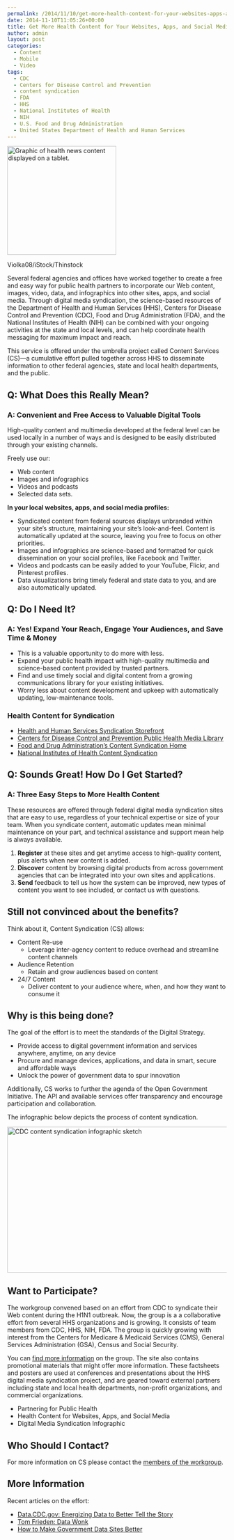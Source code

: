 ```yaml
---
permalink: /2014/11/10/get-more-health-content-for-your-websites-apps-and-social-media/
date: 2014-11-10T11:05:26+00:00
title: Get More Health Content for Your Websites, Apps, and Social Media
author: admin
layout: post
categories:
  - Content
  - Mobile
  - Video
tags:
  - CDC
  - Centers for Disease Control and Prevention
  - content syndication
  - FDA
  - HHS
  - National Institutes of Health
  - NIH
  - U.S. Food and Drug Administration
  - United States Department of Health and Human Services
---
```


<div id="attachment_220792" style="width: 260px" class="wp-caption alignright">
  <img class="size-full wp-image-220792" src="https://s3.amazonaws.com/sitesusa/wp-content/uploads/sites/212/2014/11/250-x-250-News-Health-Violka08-iStock-Thinstock-160049793.jpg" alt="Graphic of health news content displayed on a tablet." width="250" height="250" />
  
  <p class="wp-caption-text">
    Violka08/iStock/Thinstock
  </p>
</div>

Several federal agencies and offices have worked together to create a free and easy way for public health partners to incorporate our Web content, images, video, data, and infographics into other sites, apps, and social media. Through digital media syndication, the science-based resources of the Department of Health and Human Services (HHS), Centers for Disease Control and Prevention (CDC), Food and Drug Administration (FDA), and the National Institutes of Health (NIH) can be combined with your ongoing activities at the state and local levels, and can help coordinate health messaging for maximum impact and reach.

This service is offered under the umbrella project called Content Services (CS)—a cumulative effort pulled together across HHS to disseminate information to other federal agencies, state and local health departments, and the public.

## Q: What Does this Really Mean?

### A: Convenient and Free Access to Valuable Digital Tools

High-quality content and multimedia developed at the federal level can be used locally in a number of ways and is designed to be easily distributed through your existing channels.

Freely use our:

  * Web content
  * Images and infographics
  * Videos and podcasts
  * Selected data sets.

 **In your local websites, apps, and social media profiles:**

  * Syndicated content from federal sources displays unbranded within your site’s structure, maintaining your site’s look-and-feel. Content is automatically updated at the source, leaving you free to focus on other priorities.
  * Images and infographics are science-based and formatted for quick dissemination on your social profiles, like Facebook and Twitter.
  * Videos and podcasts can be easily added to your YouTube, Flickr, and Pinterest profiles.
  * Data visualizations bring timely federal and state data to you, and are also automatically updated.

## Q: Do I Need It?

### A: Yes! Expand Your Reach, Engage Your Audiences, and Save Time & Money

  * This is a valuable opportunity to do more with less.
  * Expand your public health impact with high-quality multimedia and science-based content provided by trusted partners.
  * Find and use timely social and digital content from a growing communications library for your existing initiatives.
  * Worry less about content development and upkeep with automatically updating, low-maintenance tools.

### Health Content for Syndication

  * [Health and Human Services Syndication Storefront](https://digitalmedia.hhs.gov/storefront/ "HHS Syndication Storefront")
  * [Centers for Disease Control and Prevention Public Health Media Library](https://tools.cdc.gov/medialibrary/index.aspx?context=e30%3D)
  * [Food and Drug Administration&#8217;s Content Syndication Home](https://tools.fda.gov/CSStorefront/)
  * [National Institutes of Health Content Syndication](https://tools.niaid.nih.gov/syndication/)

## Q: Sounds Great! How Do I Get Started?

### A: Three Easy Steps to More Health Content

These resources are offered through federal digital media syndication sites that are easy to use, regardless of your technical expertise or size of your team. When you syndicate content, automatic updates mean minimal maintenance on your part, and technical assistance and support mean help is always available.

  1. **Register** at these sites and get anytime access to high-quality content, plus alerts when new content is added.
  2. **Discover** content by browsing digital products from across government agencies that can be integrated into your own sites and applications.
  3. **Send** feedback to tell us how the system can be improved, new types of content you want to see included, or contact us with questions.

## Still not convinced about the benefits?

Think about it, Content Syndication (CS) allows:

  * Content Re-use 
      * Leverage inter-agency content to reduce overhead and streamline content channels
  * Audience Retention 
      * Retain and grow audiences based on content
  * 24/7 Content 
      * Deliver content to your audience where, when, and how they want to consume it

## Why is this being done?

The goal of the effort is to meet the standards of the Digital Strategy.

  * Provide access to digital government information and services anywhere, anytime, on any device
  * Procure and manage devices, applications, and data in smart, secure and affordable ways
  * Unlock the power of government data to spur innovation

Additionally, CS works to further the agenda of the Open Government Initiative. The API and available services offer transparency and encourage participation and collaboration.

The infographic below depicts the process of content syndication.

<img class="aligncenter size-full wp-image-218571" src="https://s3.amazonaws.com/sitesusa/wp-content/uploads/sites/212/2014/11/600-x-335-auto-tone-CDC-Content-Syndication-infographic-sketch.jpg" alt="CDC content syndication infographic sketch" width="600" height="335" />

## Want to Participate?

The workgroup convened based on an effort from CDC to syndicate their Web content during the H1N1 outbreak. Now, the group is a a collaborative effort from several HHS organizations and is growing. It consists of team members from CDC, HHS, NIH, FDA. The group is quickly growing with interest from the Centers for Medicare & Medicaid Services (CMS), General Services Administration (GSA), Census and Social Security.

You can [find more information](http://syndication.hhs.gov/workgroup) on the group. The site also contains promotional materials that might offer more information. These factsheets and posters are used at conferences and presentations about the HHS digital media syndication project, and are geared toward external partners including state and local health departments, non-profit organizations, and commercial organizations.

  * Partnering for Public Health
  * Health Content for Websites, Apps, and Social Media
  * Digital Media Syndication Infographic

## Who Should I Contact?

For more information on CS please contact the [members of the workgroup](https://syndication.hhs.gov/workgroup/).

## More Information

Recent articles on the effort:

  * [Data.CDC.gov: Energizing Data to Better Tell the Story](http://healthdata.gov/blog/datacdcgov-energizing-data-better-tell-story)
  * [Tom Frieden: Data Wonk](http://healthdata.gov/blog/tom-frieden-data-wonk)
  * [How to Make Government Data Sites Better](http://flowingdata.com/2014/06/10/how-to-make-government-data-sites-better/)